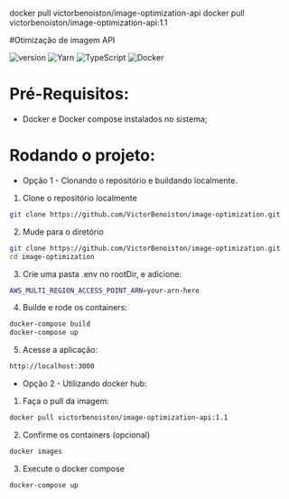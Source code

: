 docker pull victorbenoiston/image-optimization-api
docker pull victorbenoiston/image-optimization-api:1.1

#Otimização de imagem API

![version](https://img.shields.io/badge/version-1.1-brightgreen)
![Yarn](https://img.shields.io/badge/Yarn-1.22.19-2C8EBB?logo=yarn&logoColor=white)
![TypeScript](https://img.shields.io/badge/TypeScript-5.0-blue?logo=typescript&logoColor=white)
![Docker](https://img.shields.io/badge/Docker-1.22.19-2C8EBB?logo=docker&logoColor=white)

# Pré-Requisitos:
* Docker e Docker compose instalados no sistema;

# Rodando o projeto:
* Opção 1 - Clonando o repositório e buildando localmente.


1) Clone o repositório localmente
```bash
git clone https://github.com/VictorBenoiston/image-optimization.git
```
2) Mude para o diretório
```bash
git clone https://github.com/VictorBenoiston/image-optimization.git
cd image-optimization
```
3) Crie uma pasta .env no rootDir, e adicione: 
```bash
AWS_MULTI_REGION_ACCESS_POINT_ARN=your-arn-here
```
4) Builde e rode os containers:
```bash
docker-compose build
docker-compose up
```
5) Acesse a aplicação:
```bash
http://localhost:3000
```

* Opção 2 - Utilizando docker hub:

1) Faça o pull da imagem:
```bash
docker pull victorbenoiston/image-optimization-api:1.1
```

2) Confirme os containers (opcional)
```bash
docker images
```

3) Execute o docker compose
```bash
docker-compose up
```

